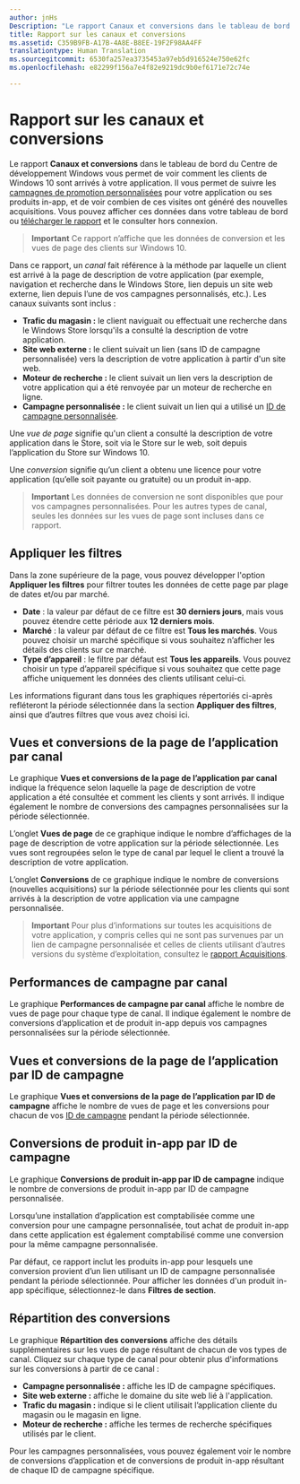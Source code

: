 ```yaml
---
author: jnHs
Description: "Le rapport Canaux et conversions dans le tableau de bord du Centre de développement Windows vous permet de voir comment les clients de Windows 10 sont arrivés à votre application."
title: Rapport sur les canaux et conversions
ms.assetid: C359B9FB-A17B-4A8E-B8EE-19F2F98AA4FF
translationtype: Human Translation
ms.sourcegitcommit: 6530fa257ea3735453a97eb5d916524e750e62fc
ms.openlocfilehash: e82299f156a7e4f82e9219dc9b0ef6171e72c74e

---
```


# Rapport sur les canaux et conversions


Le rapport **Canaux et conversions** dans le tableau de bord du Centre de développement Windows vous permet de voir comment les clients de Windows 10 sont arrivés à votre application. Il vous permet de suivre les [campagnes de promotion personnalisées](create-a-custom-app-promotion-campaign.md) pour votre application ou ses produits in-app, et de voir combien de ces visites ont généré des nouvelles acquisitions. Vous pouvez afficher ces données dans votre tableau de bord ou [télécharger le rapport](download-analytic-reports.md) et le consulter hors connexion.

> **Important** Ce rapport n’affiche que les données de conversion et les vues de page des clients sur Windows 10.

 

Dans ce rapport, un *canal* fait référence à la méthode par laquelle un client est arrivé à la page de description de votre application (par exemple, navigation et recherche dans le Windows Store, lien depuis un site web externe, lien depuis l’une de vos campagnes personnalisés, etc.). Les canaux suivants sont inclus :

-   **Trafic du magasin :** le client naviguait ou effectuait une recherche dans le Windows Store lorsqu'ils a consulté la description de votre application.
-   **Site web externe :** le client suivait un lien (sans ID de campagne personnalisée) vers la description de votre application à partir d'un site web.
-   **Moteur de recherche :** le client suivait un lien vers la description de votre application qui a été renvoyée par un moteur de recherche en ligne.
-   **Campagne personnalisée :** le client suivait un lien qui a utilisé un [ID de campagne personnalisée](create-a-custom-app-promotion-campaign.md).

Une *vue de page* signifie qu'un client a consulté la description de votre application dans le Store, soit via le Store sur le web, soit depuis l’application du Store sur Windows 10.

Une *conversion* signifie qu’un client a obtenu une licence pour votre application (qu’elle soit payante ou gratuite) ou un produit in-app.

> **Important** Les données de conversion ne sont disponibles que pour vos campagnes personnalisées. Pour les autres types de canal, seules les données sur les vues de page sont incluses dans ce rapport.

 

## Appliquer les filtres


Dans la zone supérieure de la page, vous pouvez développer l'option **Appliquer les filtres** pour filtrer toutes les données de cette page par plage de dates et/ou par marché.

-   **Date** : la valeur par défaut de ce filtre est **30 derniers jours**, mais vous pouvez étendre cette période aux **12 derniers mois**.
-   **Marché** : la valeur par défaut de ce filtre est **Tous les marchés**. Vous pouvez choisir un marché spécifique si vous souhaitez n’afficher les détails des clients sur ce marché.
-   **Type d’appareil** : le filtre par défaut est **Tous les appareils**. Vous pouvez choisir un type d’appareil spécifique si vous souhaitez que cette page affiche uniquement les données des clients utilisant celui-ci.

Les informations figurant dans tous les graphiques répertoriés ci-après refléteront la période sélectionnée dans la section **Appliquer des filtres**, ainsi que d’autres filtres que vous avez choisi ici.

## Vues et conversions de la page de l’application par canal


Le graphique **Vues et conversions de la page de l’application par canal** indique la fréquence selon laquelle la page de description de votre application a été consultée et comment les clients y sont arrivés. Il indique également le nombre de conversions des campagnes personnalisées sur la période sélectionnée.

L’onglet **Vues de page** de ce graphique indique le nombre d’affichages de la page de description de votre application sur la période sélectionnée. Les vues sont regroupées selon le type de canal par lequel le client a trouvé la description de votre application.

L’onglet **Conversions** de ce graphique indique le nombre de conversions (nouvelles acquisitions) sur la période sélectionnée pour les clients qui sont arrivés à la description de votre application via une campagne personnalisée.

> **Important** Pour plus d’informations sur toutes les acquisitions de votre application, y compris celles qui ne sont pas survenues par un lien de campagne personnalisée et celles de clients utilisant d’autres versions du système d’exploitation, consultez le [rapport Acquisitions](acquisitions-report.md).

 

## Performances de campagne par canal


Le graphique **Performances de campagne par canal** affiche le nombre de vues de page pour chaque type de canal. Il indique également le nombre de conversions d’application et de produit in-app depuis vos campagnes personnalisées sur la période sélectionnée.

## Vues et conversions de la page de l’application par ID de campagne


Le graphique **Vues et conversions de la page de l’application par ID de campagne** affiche le nombre de vues de page et les conversions pour chacun de vos [ID de campagne](create-a-custom-app-promotion-campaign.md) pendant la période sélectionnée.

##  Conversions de produit in-app par ID de campagne


Le graphique **Conversions de produit in-app par ID de campagne** indique le nombre de conversions de produit in-app par ID de campagne personnalisée.

Lorsqu’une installation d’application est comptabilisée comme une conversion pour une campagne personnalisée, tout achat de produit in-app dans cette application est également comptabilisé comme une conversion pour la même campagne personnalisée.

Par défaut, ce rapport inclut les produits in-app pour lesquels une conversion provient d’un lien utilisant un ID de campagne personnalisée pendant la période sélectionnée. Pour afficher les données d'un produit in-app spécifique, sélectionnez-le dans **Filtres de section**.

## Répartition des conversions


Le graphique **Répartition des conversions** affiche des détails supplémentaires sur les vues de page résultant de chacun de vos types de canal. Cliquez sur chaque type de canal pour obtenir plus d'informations sur les conversions à partir de ce canal :

-   **Campagne personnalisée :** affiche les ID de campagne spécifiques.
-   **Site web externe :** affiche le domaine du site web lié à l'application.
-   **Trafic du magasin :** indique si le client utilisait l’application cliente du magasin ou le magasin en ligne.
-   **Moteur de recherche :** affiche les termes de recherche spécifiques utilisés par le client.

Pour les campagnes personnalisées, vous pouvez également voir le nombre de conversions d’application et de conversions de produit in-app résultant de chaque ID de campagne spécifique.

 

 







<!--HONumber=Jun16_HO4-->


